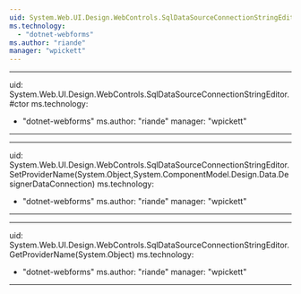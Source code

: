 ```yaml
---
uid: System.Web.UI.Design.WebControls.SqlDataSourceConnectionStringEditor
ms.technology: 
  - "dotnet-webforms"
ms.author: "riande"
manager: "wpickett"
---
```


---
uid: System.Web.UI.Design.WebControls.SqlDataSourceConnectionStringEditor.#ctor
ms.technology: 
  - "dotnet-webforms"
ms.author: "riande"
manager: "wpickett"
---

---
uid: System.Web.UI.Design.WebControls.SqlDataSourceConnectionStringEditor.SetProviderName(System.Object,System.ComponentModel.Design.Data.DesignerDataConnection)
ms.technology: 
  - "dotnet-webforms"
ms.author: "riande"
manager: "wpickett"
---

---
uid: System.Web.UI.Design.WebControls.SqlDataSourceConnectionStringEditor.GetProviderName(System.Object)
ms.technology: 
  - "dotnet-webforms"
ms.author: "riande"
manager: "wpickett"
---
